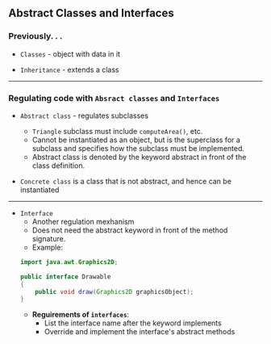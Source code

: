 ## Abstract Classes and Interfaces

### Previously. . .
* `Classes` - object with data in it

* `Inheritance` -  extends a class

***

### Regulating code with `Absract classes` and `Interfaces`

* `Abstract class` - regulates subclasses
	+ `Triangle` subclass must include `computeArea()`, etc.
	+ Cannot be instantiated as an object, but is the superclass for a subclass and specifies how the subclass must be implemented. 
	+ Abstract class is denoted by the keyword abstract in front of the class definition.

* `Concrete class` is a class that is not abstract, and hence can be instantiated

***

* `Interface`
	+ Another regulation mexhanism
	+ Does not need the abstract keyword in front of the method signature.
	+ Example:
	```java
	import java.awt.Graphics2D;
	
	public interface Drawable 
	{
		public void draw(Graphics2D graphicsObject);
	}
	```
	+ **Reguirements of `interfaces`**:
		+ List the interface name after the keyword implements
		+ Override and implement the interface's abstract methods
	